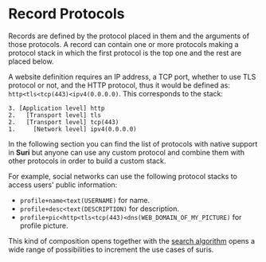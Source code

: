 # Record Protocols

Records are defined by the protocol placed in them and the arguments of those protocols. A record can contain one or
more protocols making a protocol stack in which the first protocol is the top one and the rest are placed below.

A website definition requires an IP address, a TCP port, whether to use TLS protocol or not, and the HTTP protocol, thus
it would be defined as: `http<tls<tcp(443)<ipv4(0.0.0.0)`. This corresponds to the stack:

```:no-line-numbers
3. [Application level] http
2.   [Transport level] tls
2.   [Transport level] tcp(443)
1.     [Network level] ipv4(0.0.0.0)
```

In the following section you can find the list of protocols with native support in **Suri** but anyone can use any
custom protocol and combine them with other protocols in order to build a custom stack.

For example, social networks can use the following protocol stacks to access users' public information:

- `profile+name<text(USERNAME)` for name.
- `profile+desc<text(DESCRIPTION)` for description.
- `profile+pic<http<tls<tcp(443)<dns(WEB_DOMAIN_OF_MY_PICTURE)` for profile picture.

This kind of composition opens together with the [search algorithm](/en/protocol/searching/) opens a wide range of
possibilities to increment the use cases of suris.